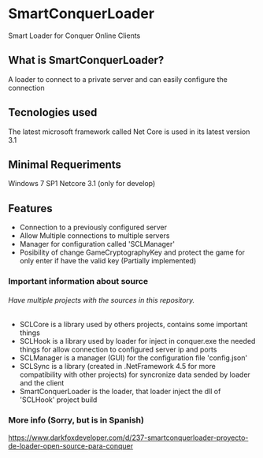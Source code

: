 # SmartConquerLoader
Smart Loader for Conquer Online Clients

## What is SmartConquerLoader?
A loader to connect to a private server and can easily configure the connection

## Tecnologies used
The latest microsoft framework called Net Core is used in its latest version 3.1

## Minimal Requeriments
Windows 7 SP1
Netcore 3.1 (only for develop)

## Features
- Connection to a previously configured server
- Allow Multiple connections to multiple servers
- Manager for configuration called 'SCLManager'
- Posibility of change GameCryptographyKey and protect the game for only enter if have the valid key (Partially implemented)

### Important information about source
###### Have multiple projects with the sources in this repository.
- SCLCore is a library used by others projects, contains some important things
- SCLHook is a library used by loader for inject in conquer.exe the needed things for allow connection to configured server ip and ports
- SCLManager is a manager (GUI) for the configuration file 'config.json'
- SCLSync is a library (created in .NetFramework 4.5 for more compatibility with other projects) for syncronize data sended by loader and the client
- SmartConquerLoader is the loader, that loader inject the dll of 'SCLHook' project build

### More info (Sorry, but is in Spanish)
https://www.darkfoxdeveloper.com/d/237-smartconquerloader-proyecto-de-loader-open-source-para-conquer
